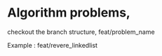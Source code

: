 # Algorithm problems,

checkout the branch structure, feat/problem_name 

Example : feat/revere_linkedlist 




